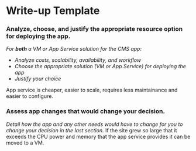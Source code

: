 # Write-up Template

### Analyze, choose, and justify the appropriate resource option for deploying the app.

*For **both** a VM or App Service solution for the CMS app:*
- *Analyze costs, scalability, availability, and workflow*
- *Choose the appropriate solution (VM or App Service) for deploying the app*
- *Justify your choice*

App service is cheaper, easier to scale, requires less maintainance and easier to configure.

### Assess app changes that would change your decision.

*Detail how the app and any other needs would have to change for you to change your decision in the last section.* 
If the site grew so large that it exceeds the CPU power and memory that the app service provides it can be moved to a VM.